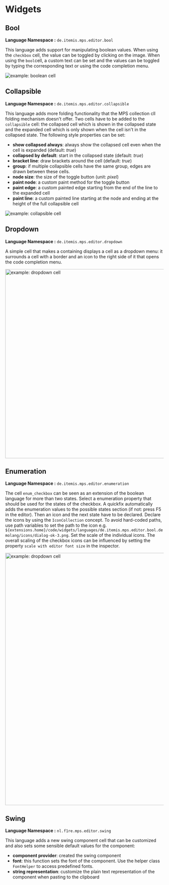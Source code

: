 # Widgets

## Bool

**Language Namespace :** `de.itemis.mps.editor.bool`

This language adds support for manipulating boolean values. When using the `checkbox` cell, the value can be toggled by clicking on
the image. When using the `bool`cell, a custom text can be set and the values can be toggled by typing the 
corresponding text or using the code completion menu.

<img alt="example: boolean cell" src="../../img/bool_cell_example.png" />

## Collapsible

**Language Namespace :** `de.itemis.mps.editor.collapsible`

This language adds more folding functionality that the MPS collection cll folding mechanism doesn't offer.
Two cells have to be added to the `collapsible` cell: the collapsed cell which is shown in the collapsed state and the expanded cell which
is only shown when the cell isn't in the collapsed state. The following style properties can be set:

- **show collapsed always**: always show the collapsed cell even when the cell is expanded (default: *true*)
- **collapsed by default**: start in the collapsed state (default: *true*)
- **bracket line**: draw brackets around the cell (default: *true*)
- **group**: if multiple collapsible cells have the same group, edges are drawn between these cells.
- **node size**: the size of the toggle button (unit: *pixel*)
- **paint node**: a custom paint method for the toggle button
- **paint edge**: a custom painted edge starting from the end of the line to the expanded cell
- **paint line**: a custom painted line starting at the node and ending at the height of the full collapsible cell

<img alt="example: collapsible cell" src="../../img/collapsible_cell_example.png" />

## Dropdown

**Language Namespace :** `de.itemis.mps.editor.dropdown`

A simple cell that makes a containing displays a cell as a dropdown menu: it surrounds a cell with a border and an icon 
to the right side of it that opens the code completion menu.

<img alt="example: dropdown cell" src="../../img/dropdown_cell_example.png" width="600px" />

## Enumeration

**Language Namespace :** `de.itemis.mps.editor.enumeration`

The cell `enum_checkbox` can be seen as an extension of the boolean language for more than two states. Select a enumeration
property that should be used for the states of the checkbox. A quickfix automatically adds the enumeration values to the
possible states section (if not: press F5 in the editor). Then an icon and the next state have to be declared. Declare the 
icons by using the `IconCollection` concept. To avoid hard-coded paths, use path variables to set the path to the icon
e.g. `${extensions.home}/code/widgets/languages/de.itemis.mps.editor.bool.demolang/icons/dialog-ok-3.png`. Set the scale of 
the individual icons. The overall scaling of the checkbox icons can be influenced by setting the property `scale with editor font size`
in the inspector.

<img alt="example: dropdown cell" src="../../img/enumeration_cell_example.png" width="800px" />

## Swing

**Language Namespace :** `nl.f1re.mps.editor.swing`

This language adds a new swing component cell that can be customized and also sets some sensible default values for the component:

- **component provider**: created the swing component
- **font**: this function sets the font of the component. Use the helper class `FontHelper` to access predefined fonts.
- **string representation**: customize the plain text representation of the component when pasting to the clipboard